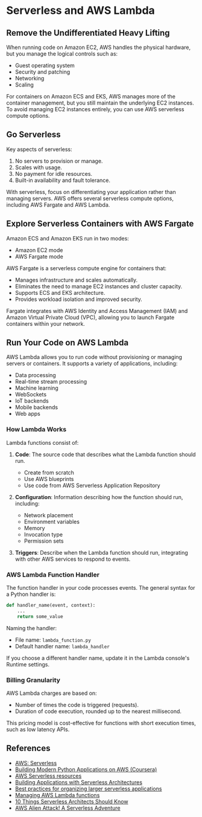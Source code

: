 # Serverless and AWS Lambda

## Remove the Undifferentiated Heavy Lifting

When running code on Amazon EC2, AWS handles the physical hardware, but you manage the logical controls such as:
- Guest operating system
- Security and patching
- Networking
- Scaling

For containers on Amazon ECS and EKS, AWS manages more of the container management, but you still maintain the underlying EC2 instances. To avoid managing EC2 instances entirely, you can use AWS serverless compute options.

## Go Serverless

Key aspects of serverless:
1. No servers to provision or manage.
2. Scales with usage.
3. No payment for idle resources.
4. Built-in availability and fault tolerance.

With serverless, focus on differentiating your application rather than managing servers. AWS offers several serverless compute options, including AWS Fargate and AWS Lambda.

## Explore Serverless Containers with AWS Fargate

Amazon ECS and Amazon EKS run in two modes:
- Amazon EC2 mode
- AWS Fargate mode

AWS Fargate is a serverless compute engine for containers that:
- Manages infrastructure and scales automatically.
- Eliminates the need to manage EC2 instances and cluster capacity.
- Supports ECS and EKS architecture.
- Provides workload isolation and improved security.

Fargate integrates with AWS Identity and Access Management (IAM) and Amazon Virtual Private Cloud (VPC), allowing you to launch Fargate containers within your network.

## Run Your Code on AWS Lambda

AWS Lambda allows you to run code without provisioning or managing servers or containers. It supports a variety of applications, including:
- Data processing
- Real-time stream processing
- Machine learning
- WebSockets
- IoT backends
- Mobile backends
- Web apps

### How Lambda Works

Lambda functions consist of:
1. **Code**: The source code that describes what the Lambda function should run.
    - Create from scratch
    - Use AWS blueprints
    - Use code from AWS Serverless Application Repository

2. **Configuration**: Information describing how the function should run, including:
    - Network placement
    - Environment variables
    - Memory
    - Invocation type
    - Permission sets

3. **Triggers**: Describe when the Lambda function should run, integrating with other AWS services to respond to events.

### AWS Lambda Function Handler

The function handler in your code processes events. The general syntax for a Python handler is:
```python
def handler_name(event, context):
    ...
    return some_value
```
Naming the handler:
- File name: `lambda_function.py`
- Default handler name: `lambda_handler`

If you choose a different handler name, update it in the Lambda console's Runtime settings.

### Billing Granularity

AWS Lambda charges are based on:
- Number of times the code is triggered (requests).
- Duration of code execution, rounded up to the nearest millisecond.

This pricing model is cost-effective for functions with short execution times, such as low latency APIs.

## References

- [AWS: Serverless](https://aws.amazon.com/serverless/)
- [Building Modern Python Applications on AWS (Coursera)](https://www.coursera.org/learn/building-modern-python-applications-on-aws)
- [AWS Serverless resources](https://aws.amazon.com/serverless/resources/)
- [Building Applications with Serverless Architectures](https://aws.amazon.com/serverless/architectures/)
- [Best practices for organizing larger serverless applications](https://aws.amazon.com/blogs/compute/best-practices-for-organizing-larger-serverless-applications/)
- [Managing AWS Lambda functions](https://docs.aws.amazon.com/lambda/latest/dg/lambda-introduction.html)
- [10 Things Serverless Architects Should Know](https://aws.amazon.com/blogs/compute/10-things-serverless-architects-should-know/)
- [AWS Alien Attack! A Serverless Adventure](https://aws.amazon.com/blogs/compute/aws-alien-attack-a-serverless-adventure/)
